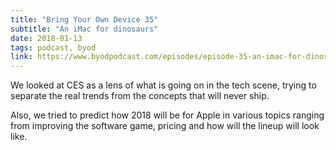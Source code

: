 ```yaml
---
title: "Bring Your Own Device 35"
subtitle: "An iMac for dinosaurs"
date: 2018-01-13
tags: podcast, byod
link: https://www.byodpodcast.com/episodes/episode-35-an-imac-for-dinosaurs/13/1/2018
---
```

We looked at CES as a lens of what is going on in the tech scene, trying to separate the real trends from the concepts that will never ship.

Also, we tried to predict how 2018 will be for Apple in various topics ranging from improving the software game, pricing and how will the lineup will look like.
